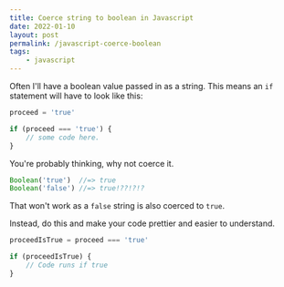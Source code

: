```yaml
---
title: Coerce string to boolean in Javascript
date: 2022-01-10
layout: post
permalink: /javascript-coerce-boolean
tags:
    - javascript
---
```


Often I'll have a boolean value passed in as a string. This means an `if` statement will have to look like this:

```javascript
proceed = 'true'

if (proceed === 'true') { 
    // some code here.
}
```

You're probably thinking, why not coerce it.

```javascript
Boolean('true')  //=> true
Boolean('false') //=> true!??!?!?
```
That won't work as a `false` string is also coerced to `true`.

Instead, do this and make your code prettier and easier to understand.

```javascript
proceedIsTrue = proceed === 'true'

if (proceedIsTrue) { 
    // Code runs if true
}
```